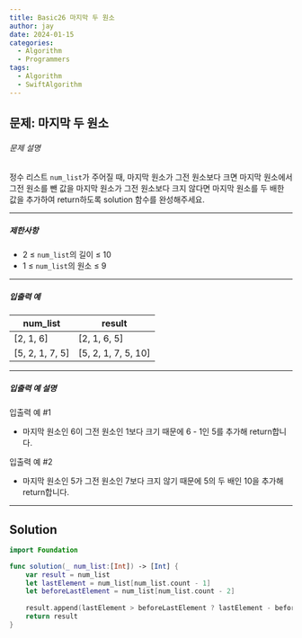 ```yaml
---
title: Basic26 마지막 두 원소
author: jay
date: 2024-01-15
categories:
  - Algorithm
  - Programmers
tags:
  - Algorithm
  - SwiftAlgorithm
---
```

## 문제: 마지막 두 원소

###### 문제 설명

정수 리스트 `num_list`가 주어질 때, 마지막 원소가 그전 원소보다 크면 마지막 원소에서 그전 원소를 뺀 값을 마지막 원소가 그전 원소보다 크지 않다면 마지막 원소를 두 배한 값을 추가하여 return하도록 solution 함수를 완성해주세요.

---

##### 제한사항

- 2 ≤ `num_list`의 길이 ≤ 10
- 1 ≤ `num_list`의 원소 ≤ 9

---

##### 입출력 예

|num_list|result|
|---|---|
|[2, 1, 6]|[2, 1, 6, 5]|
|[5, 2, 1, 7, 5]|[5, 2, 1, 7, 5, 10]|

---

##### 입출력 예 설명

입출력 예 #1

- 마지막 원소인 6이 그전 원소인 1보다 크기 때문에 6 - 1인 5를 추가해 return합니다.

입출력 예 #2

- 마지막 원소인 5가 그전 원소인 7보다 크지 않기 때문에 5의 두 배인 10을 추가해 return합니다.

--- 

## Solution

```swift
import Foundation

func solution(_ num_list:[Int]) -> [Int] {
    var result = num_list
    let lastElement = num_list[num_list.count - 1]
    let beforeLastElement = num_list[num_list.count - 2]
    
    result.append(lastElement > beforeLastElement ? lastElement - beforeLastElement : lastElement * 2)
    return result
}
```